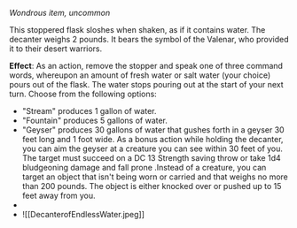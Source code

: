 *Wondrous item, uncommon*

This stoppered flask sloshes when shaken, as if it contains water. The decanter weighs 2 pounds. It bears the symbol of the Valenar, who provided it to their desert warriors.

**Effect**: As an action, remove the stopper and speak one of three command words, whereupon an amount of fresh water or salt water (your choice) pours out of the flask. The water stops pouring out at the start of your next turn. Choose from the following options:
* "Stream" produces 1 gallon of water.
* "Fountain" produces 5 gallons of water.
* "Geyser" produces 30 gallons of water that gushes forth in a geyser 30 feet long and 1 foot wide. As a bonus action while holding the decanter, you can aim the geyser at a creature you can see within 30 feet of you. The target must succeed on a DC 13 Strength saving throw or take 1d4 bludgeoning damage and fall prone .Instead of a creature, you can target an object that isn't being worn or carried and that weighs no more than 200 pounds. The object is either knocked over or pushed up to 15 feet away from you.
* 
* ![[DecanterofEndlessWater.jpeg]]